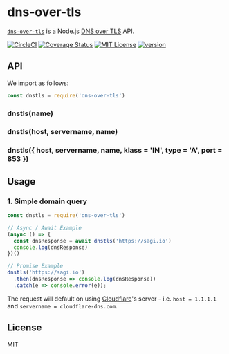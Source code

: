 # dns-over-tls

[`dns-over-tls`](https://www.npmjs.com/package/dns-over-tls) is a Node.js [DNS over TLS](https://en.wikipedia.org/wiki/DNS_over_TLS) API.

[![CircleCI](https://circleci.com/gh/sagi/node-dns-over-tls.svg?style=svg)](https://circleci.com/gh/sagi/node-dns-over-tls)
[![Coverage Status](https://coveralls.io/repos/github/sagi/node-dns-over-tls/badge.svg?branch=master)](https://coveralls.io/github/sagi/node-dns-over-tls?branch=master)
[![MIT License](https://img.shields.io/npm/l/dns-over-tls.svg?style=flat-square)](http://opensource.org/licenses/MIT)
[![version](https://img.shields.io/npm/v/dns-over-tls.svg?style=flat-square)](http://npm.im/dns-over-tls)

## API

We import as follows:
~~~js
const dnstls = require('dns-over-tls')
~~~

###  dnstls(name)
###  dnstls(host, servername, name)
###  dnstls({ host, servername, name, klass = 'IN', type = 'A', port = 853 })

## Usage

### 1. Simple domain query

~~~js
const dnstls = require('dns-over-tls')

// Async / Await Example
(async () => {
  const dnsResponse = await dnstls('https://sagi.io')
  console.log(dnsResponse)
})()

// Promise Example
dnstls('https://sagi.io')
  .then(dnsResponse => console.log(dnsResponse))
  .catch(e => console.error(e));
~~~

The request will default on using [Cloudflare](https://developers.cloudflare.com/1.1.1.1/dns-over-tls/)'s
server - i.e. `host = 1.1.1.1` and `servername = cloudflare-dns.com`.

## License
MIT
